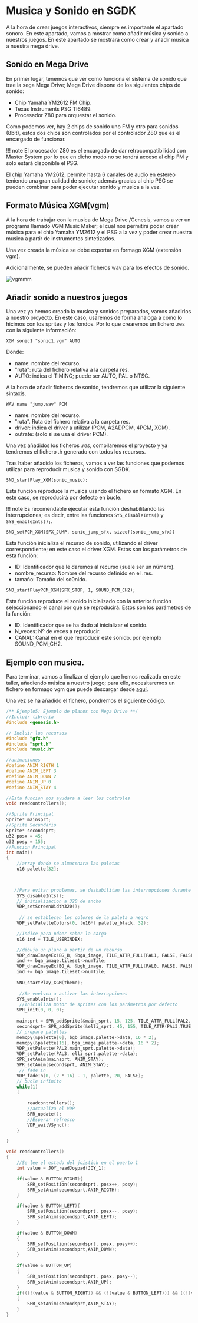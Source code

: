 # Musica y Sonido en SGDK

A la hora de crear juegos interactivos, siempre es importante el apartado sonoro. En este apartado, vamos a mostrar como añadir música y sonido a nuestros juegos. En este apartado se mostrará como crear y añadir musica a nuestra mega drive.

## Sonido en Mega Drive

En primer lugar, tenemos que ver como funciona el sistema de sonido que trae la sega Mega Drive; Mega Drive dispone de los siguientes chips de sonido:

* Chip Yamaha YM2612 FM Chip.
* Texas Instruments PSG TI6489.
* Procesador Z80 para orquestar el sonido.

Como podemos ver, hay 2 chips de sonido uno FM y otro para sonidos (8bit), estos dos chips son controlados por el controlador Z80 que es el encargado de funcionar.

!!! note
    El procesador Z80 es el encargado de dar retrocompatibilidad con Master System por lo que en dicho modo no se tendrá acceso al chip FM y solo estará disponible el PSG.

El chip Yamaha YM2612, permite hasta 6 canales de audio en estereo teniendo una gran calidad de sonido; además gracias al chip PSG se pueden combinar para poder ejecutar sonido y musica a la vez.

## Formato Música XGM(vgm)

A la hora de trabajar con la musica de Mega Drive /Genesis, vamos a ver un programa llamado VGM Music Maker; el cual nos permitirá poder crear música para el chip Yamaha YM2612 y el PSG a la vez y poder crear nuestra musica a partir de instrumentos sintetizados.

Una vez creada la música se debe exportar en formago XGM (extensión vgm).

Adicionalmente, se pueden añadir ficheros wav para los efectos de sonido.

![vgmmm](../img/VGMmm.PNG)

## Añadir sonido a nuestros juegos

Una vez ya hemos creado la musica y sonidos preparados, vamos añadirlos a nuestro proyecto. En este caso, usaremos de forma analoga a como lo hicimos con los sprites y los fondos. Por lo que crearemos un fichero .res con la siguiente información:

```
XGM sonic1 "sonic1.vgm" AUTO
```

Donde:

* name: nombre del recurso.
* "ruta": ruta del fichero relativa a la carpeta res.
* AUTO: indica el TIMING; puede ser AUTO, PAL o NTSC.

A la hora de añadir ficheros de sonido, tendremos que utilizar la siguiente sintaxis.

```
WAV name "jump.wav" PCM
```

* name: nombre del recurso.
* "ruta". Ruta del fichero relativa a la carpeta res.
* driver: indica el driver a utilizar (PCM, A2ADPCM, 4PCM, XGM).
* outrate: (solo si se usa el driver PCM).

Una vez añadidos los ficheros _.res_, compilaremos el proyecto y ya tendremos el fichero .h generado con todos los recursos.

Tras haber añadido los ficheros, vamos a ver las funciones que podemos utilizar para reproducir musica y sonido con SGDK.

```SND_startPlay_XGM(sonic_music);```

Esta función reproduce la musica usando el fichero en formato XGM. En este caso, se reproducirá por defecto en bucle.

!!! note
    Es recomendable ejecutar esta función deshabilitando las interrupciones; es decir, entre las funciones ```SYS_disableInts()``` y ```SYS_enableInts();```.

```SND_setPCM_XGM(SFX_JUMP, sonic_jump_sfx, sizeof(sonic_jump_sfx))```

Esta función inicializa el recurso de sonido, utilizando el driver correspondiente; en este caso el driver XGM. Estos son los parámetros de esta función:

* ID: Identificador que le daremos al recurso (suele ser un número).
* nombre_recurso: Nombre del recurso definido en el .res.
* tamaño: Tamaño del so0nido.

```SND_startPlayPCM_XGM(SFX_STOP, 1, SOUND_PCM_CH2);```

Esta función reproduce el sonido inicializado con la anterior función seleccionando el canal por que se reproducirá. Estos son los parámetros de la función:

* ID: Identificador que se ha dado al inicializar el sonido.
* N_veces: Nº de veces a reproducir.
* CANAL: Canal en el que reproducir este sonido. por ejemplo SOUND_PCM_CH2.

## Ejemplo con musica.

Para terminar, vamos a finalizar el ejemplo que hemos realizado en este taller, añadiendo música a nuestro juego; para ello, necesitaremos un fichero en formago vgm que puede descargar desde [aquí](../res/ga.zip).

Una vez se ha añadido el fichero, pondremos el siguiente código.

```c
/** Ejemplo5: Ejemplo de planos con Mega Drive **/
//Incluir libreria
#include <genesis.h>

// Incluir los recursos
#include "gfx.h"
#include "sprt.h"
#include "music.h"

//animaciones
#define ANIM_RIGTH 1
#define ANIM_LEFT 3
#define ANIM_DOWN 2
#define ANIM_UP 0
#define ANIM_STAY 4

//Esta funcion nos ayudara a leer los controles
void readcontrollers();

//Sprite Principal
Sprite* mainsprt;
//Sprite Secundario
Sprite* secondsprt;
u32 posx = 45;
u32 posy = 155;
//Funcion Principal
int main()
{
    //array donde se almacenara las paletas
    u16 palette[32];

    

   //Para evitar problemas, se deshabilitan las interrupciones durante la carga
    SYS_disableInts();
    // initializacion a 320 de ancho
    VDP_setScreenWidth320();
   
     // se establecen los colores de la paleta a negro
    VDP_setPaletteColors(0, (u16*) palette_black, 32);

    //Indice para pdoer saber la carga
    u16 ind = TILE_USERINDEX;

    //dibuja un plano a partir de un recurso
    VDP_drawImageEx(BG_B, &bga_image, TILE_ATTR_FULL(PAL1, FALSE, FALSE, FALSE, ind), 0, 0, FALSE, TRUE);
    ind += bga_image.tileset->numTile;
    VDP_drawImageEx(BG_A, &bgb_image, TILE_ATTR_FULL(PAL0, FALSE, FALSE, FALSE, ind), 0, 0, FALSE, TRUE);
    ind += bgb_image.tileset->numTile;
    
    SND_startPlay_XGM(theme);
   
     //Se vuelven a activar las interrupciones
    SYS_enableInts();
     //Inicializa motor de sprites con los parámetros por defecto
    SPR_init(0, 0, 0);
    
    mainsprt = SPR_addSprite(&main_sprt, 15, 125, TILE_ATTR_FULL(PAL2, TRUE, FALSE, FALSE,ind));
    secondsprt= SPR_addSprite(&elli_sprt, 45, 155, TILE_ATTR(PAL3,TRUE,FALSE,FALSE));
    // prepare palettes
    memcpy(&palette[0], bgb_image.palette->data, 16 * 2);
    memcpy(&palette[16], bga_image.palette->data, 16 * 2);
    VDP_setPalette(PAL2,main_sprt.palette->data);
    VDP_setPalette(PAL3, elli_sprt.palette->data);
    SPR_setAnim(mainsprt, ANIM_STAY);
    SPR_setAnim(secondsprt, ANIM_STAY);
     // fade in
    VDP_fadeIn(0, (2 * 16) - 1, palette, 20, FALSE);
    // bucle infinito
    while(1)
    {
        
        readcontrollers();
        //actualiza el VDP
        SPR_update();
        //Esperar refresco
        VDP_waitVSync();
    }

}

void readcontrollers()
{
    //Se lee el estado del joistick en el puerto 1
    int value = JOY_readJoypad(JOY_1);

    if(value & BUTTON_RIGHT){
        SPR_setPosition(secondsprt, posx++, posy);
        SPR_setAnim(secondsprt,ANIM_RIGTH);
    }

    if(value & BUTTON_LEFT){
        SPR_setPosition(secondsprt, posx--, posy);
        SPR_setAnim(secondsprt,ANIM_LEFT);
    }

    if(value & BUTTON_DOWN)
    {
        SPR_setPosition(secondsprt, posx, posy++);
        SPR_setAnim(secondsprt,ANIM_DOWN);
    }

    if(value & BUTTON_UP)
    {
        SPR_setPosition(secondsprt, posx, posy--);
        SPR_setAnim(secondsprt,ANIM_UP);
    }
    if(((!(value & BUTTON_RIGHT)) && (!(value & BUTTON_LEFT))) && ((!(value & BUTTON_DOWN)) && (!(value & BUTTON_UP))))
    {
        SPR_setAnim(secondsprt,ANIM_STAY);
    }
}
```